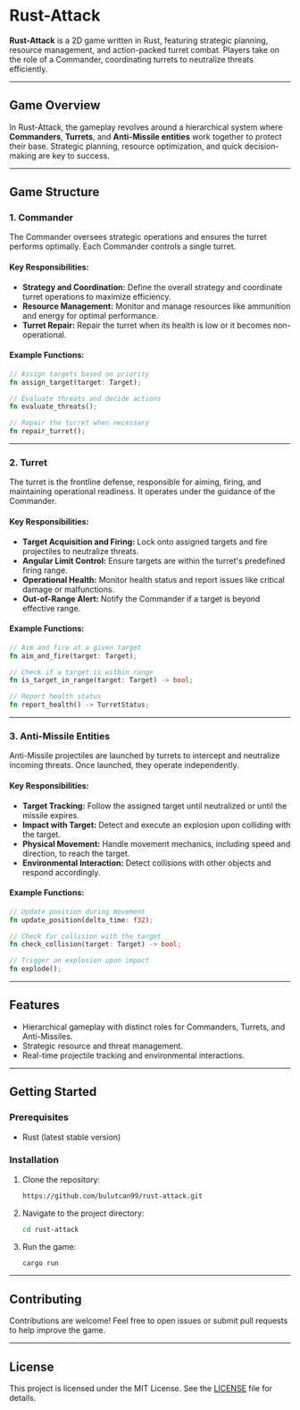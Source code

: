 # **Rust-Attack**

**Rust-Attack** is a 2D game written in Rust, featuring strategic planning, resource management, and action-packed turret combat. Players take on the role of a Commander, coordinating turrets to neutralize threats efficiently.

---

## **Game Overview**

In Rust-Attack, the gameplay revolves around a hierarchical system where **Commanders**, **Turrets**, and **Anti-Missile entities** work together to protect their base. Strategic planning, resource optimization, and quick decision-making are key to success.

---

## **Game Structure**

### **1. Commander**
The Commander oversees strategic operations and ensures the turret performs optimally. Each Commander controls a single turret.

#### **Key Responsibilities:**
- **Strategy and Coordination:**  Define the overall strategy and coordinate turret operations to maximize efficiency.
- **Resource Management:**  Monitor and manage resources like ammunition and energy for optimal performance.
- **Turret Repair:**  Repair the turret when its health is low or it becomes non-operational.

#### **Example Functions:**
```rust
// Assign targets based on priority
fn assign_target(target: Target);

// Evaluate threats and decide actions
fn evaluate_threats();

// Repair the turret when necessary
fn repair_turret();
```

---

### **2. Turret**
The turret is the frontline defense, responsible for aiming, firing, and maintaining operational readiness. It operates under the guidance of the Commander.

#### **Key Responsibilities:**
- **Target Acquisition and Firing:**  Lock onto assigned targets and fire projectiles to neutralize threats.
- **Angular Limit Control:**  Ensure targets are within the turret's predefined firing range.
- **Operational Health:**  Monitor health status and report issues like critical damage or malfunctions.
- **Out-of-Range Alert:**  Notify the Commander if a target is beyond effective range.

#### **Example Functions:**
```rust
// Aim and fire at a given target
fn aim_and_fire(target: Target);

// Check if a target is within range
fn is_target_in_range(target: Target) -> bool;

// Report health status
fn report_health() -> TurretStatus;
```

---

### **3. Anti-Missile Entities**
Anti-Missile projectiles are launched by turrets to intercept and neutralize incoming threats. Once launched, they operate independently.

#### **Key Responsibilities:**
- **Target Tracking:**  Follow the assigned target until neutralized or until the missile expires.
- **Impact with Target:**  Detect and execute an explosion upon colliding with the target.
- **Physical Movement:**  Handle movement mechanics, including speed and direction, to reach the target.
- **Environmental Interaction:**  Detect collisions with other objects and respond accordingly.

#### **Example Functions:**
```rust
// Update position during movement
fn update_position(delta_time: f32);

// Check for collision with the target
fn check_collision(target: Target) -> bool;

// Trigger an explosion upon impact
fn explode();
```

---

## **Features**
- Hierarchical gameplay with distinct roles for Commanders, Turrets, and Anti-Missiles.
- Strategic resource and threat management.
- Real-time projectile tracking and environmental interactions.

---

## **Getting Started**

### **Prerequisites**
- Rust (latest stable version)

### **Installation**
1. Clone the repository:  
   ```bash
   https://github.com/bulutcan99/rust-attack.git
   ```
2. Navigate to the project directory:  
   ```bash
   cd rust-attack
   ```
3. Run the game:  
   ```bash
   cargo run
   ```

---

## **Contributing**
Contributions are welcome! Feel free to open issues or submit pull requests to help improve the game.

---

## **License**
This project is licensed under the MIT License. See the [LICENSE](LICENSE) file for details.

